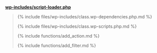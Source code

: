 <p><b><a href="https://developer.wordpress.org/reference/files/wp-includes/script-loader.php/">wp-includes/script-loader.php</a></b></p>

<blockquote>

{% include files/wp-includes/class.wp-dependencies.php.md %}

{% include files/wp-includes/class.wp-scripts.php.md %}

{% include functions/add_action.md %}

{% include functions/add_filter.md %}

</blockquote>
